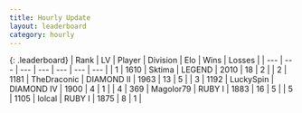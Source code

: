 ```yaml
---
title: Hourly Update
layout: leaderboard
category: hourly
---
```


{: .leaderboard}
| Rank | LV | Player | Division | Elo | Wins | Losses |
| --- | --- | --- | --- | --- | --- | --- |
| <span data-change="0">1</span> | 1610 | <span title="ID: 353063">Sktima</span> | LEGEND | <span data-change="0">2010</span> | <span data-change="0">18</span> | <span data-change="0">2</span> |
| <span data-change="0">2</span> | 1181 | <span title="ID: 544310">TheDraconic</span> | DIAMOND II | <span data-change="14">1963</span> | <span data-change="4">13</span> | <span data-change="1">5</span> |
| <span data-change="0">3</span> | 1192 | <span title="ID: 498412">LuckySpin</span> | DIAMOND IV | <span data-change="0">1900</span> | <span data-change="0">4</span> | <span data-change="0">1</span> |
| <span data-change="1">4</span> | 369 | <span title="ID: 633660">Magolor79</span> | RUBY I | <span data-change="0">1883</span> | <span data-change="0">16</span> | <span data-change="0">5</span> |
| <span data-change="1">5</span> | 1105 | <span title="ID: 487583">lolcal</span> | RUBY I | <span data-change="0">1875</span> | <span data-change="0">8</span> | <span data-change="0">1</span> |